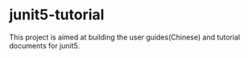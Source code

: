 # junit5-tutorial
This project is aimed at building the user guides(Chinese) and tutorial documents for junit5. 